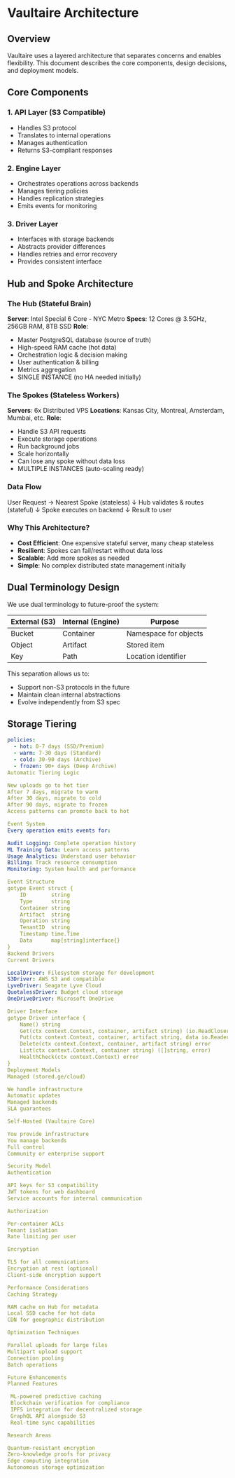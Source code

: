 # Vaultaire Architecture

## Overview

Vaultaire uses a layered architecture that separates concerns and enables flexibility. This document describes the core components, design decisions, and deployment models.

## Core Components

### 1. API Layer (S3 Compatible)
- Handles S3 protocol
- Translates to internal operations
- Manages authentication
- Returns S3-compliant responses

### 2. Engine Layer
- Orchestrates operations across backends
- Manages tiering policies
- Handles replication strategies
- Emits events for monitoring

### 3. Driver Layer
- Interfaces with storage backends
- Abstracts provider differences
- Handles retries and error recovery
- Provides consistent interface

## Hub and Spoke Architecture

### The Hub (Stateful Brain)
**Server**: Intel Special 6 Core - NYC Metro
**Specs**: 12 Cores @ 3.5GHz, 256GB RAM, 8TB SSD
**Role**:
- Master PostgreSQL database (source of truth)
- High-speed RAM cache (hot data)
- Orchestration logic & decision making
- User authentication & billing
- Metrics aggregation
- SINGLE INSTANCE (no HA needed initially)

### The Spokes (Stateless Workers)
**Servers**: 6x Distributed VPS
**Locations**: Kansas City, Montreal, Amsterdam, Mumbai, etc.
**Role**:
- Handle S3 API requests
- Execute storage operations
- Run background jobs
- Scale horizontally
- Can lose any spoke without data loss
- MULTIPLE INSTANCES (auto-scaling ready)

### Data Flow
User Request → Nearest Spoke (stateless)
↓
Hub validates & routes (stateful)
↓
Spoke executes on backend
↓
Result to user

### Why This Architecture?
- **Cost Efficient**: One expensive stateful server, many cheap stateless
- **Resilient**: Spokes can fail/restart without data loss
- **Scalable**: Add more spokes as needed
- **Simple**: No complex distributed state management initially

## Dual Terminology Design

We use dual terminology to future-proof the system:

| External (S3) | Internal (Engine) | Purpose |
|---------------|-------------------|---------|
| Bucket | Container | Namespace for objects |
| Object | Artifact | Stored item |
| Key | Path | Location identifier |

This separation allows us to:
- Support non-S3 protocols in the future
- Maintain clean internal abstractions
- Evolve independently from S3 spec

## Storage Tiering

```yaml
policies:
  - hot: 0-7 days (SSD/Premium)
  - warm: 7-30 days (Standard)
  - cold: 30-90 days (Archive)
  - frozen: 90+ days (Deep Archive)
Automatic Tiering Logic

New uploads go to hot tier
After 7 days, migrate to warm
After 30 days, migrate to cold
After 90 days, migrate to frozen
Access patterns can promote back to hot

Event System
Every operation emits events for:

Audit Logging: Complete operation history
ML Training Data: Learn access patterns
Usage Analytics: Understand user behavior
Billing: Track resource consumption
Monitoring: System health and performance

Event Structure
gotype Event struct {
    ID        string
    Type      string
    Container string
    Artifact  string
    Operation string
    TenantID  string
    Timestamp time.Time
    Data      map[string]interface{}
}
Backend Drivers
Current Drivers

LocalDriver: Filesystem storage for development
S3Driver: AWS S3 and compatible
LyveDriver: Seagate Lyve Cloud
QuotalessDriver: Budget cloud storage
OneDriveDriver: Microsoft OneDrive

Driver Interface
gotype Driver interface {
    Name() string
    Get(ctx context.Context, container, artifact string) (io.ReadCloser, error)
    Put(ctx context.Context, container, artifact string, data io.Reader) error
    Delete(ctx context.Context, container, artifact string) error
    List(ctx context.Context, container string) ([]string, error)
    HealthCheck(ctx context.Context) error
}
Deployment Models
Managed (stored.ge/cloud)

We handle infrastructure
Automatic updates
Managed backends
SLA guarantees

Self-Hosted (Vaultaire Core)

You provide infrastructure
You manage backends
Full control
Community or enterprise support

Security Model
Authentication

API keys for S3 compatibility
JWT tokens for web dashboard
Service accounts for internal communication

Authorization

Per-container ACLs
Tenant isolation
Rate limiting per user

Encryption

TLS for all communications
Encryption at rest (optional)
Client-side encryption support

Performance Considerations
Caching Strategy

RAM cache on Hub for metadata
Local SSD cache for hot data
CDN for geographic distribution

Optimization Techniques

Parallel uploads for large files
Multipart upload support
Connection pooling
Batch operations

Future Enhancements
Planned Features

 ML-powered predictive caching
 Blockchain verification for compliance
 IPFS integration for decentralized storage
 GraphQL API alongside S3
 Real-time sync capabilities

Research Areas

Quantum-resistant encryption
Zero-knowledge proofs for privacy
Edge computing integration
Autonomous storage optimization
